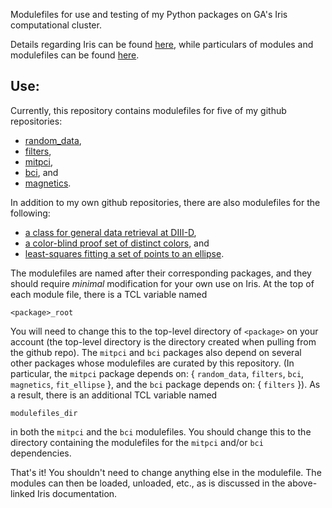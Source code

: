 Modulefiles for use and testing of my Python packages
on GA's Iris computational cluster.

Details regarding Iris can be found
[here](https://diii-d.gat.com/diii-d/Iris), while
particulars of modules and modulefiles can be found
[here](https://diii-d.gat.com/diii-d/Iris#Environment_modules).

Use:
----
Currently, this repository contains modulefiles for
five of my github repositories:

* [random_data](https://github.com/emd/random_data),
* [filters](https://github.com/emd/filters),
* [mitpci](https://github.com/emd/mitpci),
* [bci](https://github.com/emd/bci), and
* [magnetics](https://github.com/emd/magnetics).

In addition to my own github repositories,
there are also modulefiles for the following:

* [a class for general data retrieval at DIII-D](
   https://diii-d.gat.com/diii-d/Gadata_py),
* [a color-blind proof set of distinct colors](
   https://personal.sron.nl/~pault/), and
* [least-squares fitting a set of points to an ellipse](
   https://github.com/ndvanforeest/fit_ellipse).

The modulefiles are named after their corresponding packages, and
they should require *minimal* modification for your own use on Iris.
At the top of each module file, there is a TCL variable named

    <package>_root

You will need to change this to the top-level directory of
`<package>` on your account (the top-level directory is the
directory created when pulling from the github repo).
The `mitpci` and `bci` packages also depend on
several other packages whose modulefiles
are curated by this repository.
(In particular, the `mitpci` package depends on:
{
`random_data`,
`filters`,
`bci`,
`magnetics`,
`fit_ellipse`
}, and the `bci` package depends on:
{
`filters`
}).
As a result, there is an additional TCL variable named

    modulefiles_dir

in both the `mitpci` and the `bci` modulefiles.
You should change this to the directory containing
the modulefiles for the `mitpci` and/or `bci` dependencies.

That's it!
You shouldn't need to change anything else in the modulefile.
The modules can then be loaded, unloaded, etc.,
as is discussed in the above-linked Iris documentation.
